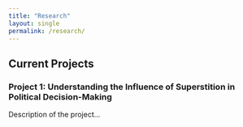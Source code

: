 ```yaml
---
title: "Research"
layout: single
permalink: /research/
---
```


## Current Projects

### Project 1: Understanding the Influence of Superstition in Political Decision-Making
Description of the project...

